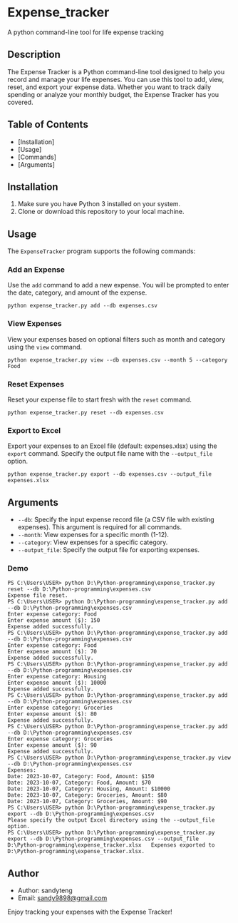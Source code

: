# Expense_tracker
A python command-line tool for life expense tracking

## Description

The Expense Tracker is a Python command-line tool designed to help you record and manage your life expenses. You can use this tool to add, view, reset, and export your expense data. Whether you want to track daily spending or analyze your monthly budget, the Expense Tracker has you covered.

## Table of Contents

- [Installation]
- [Usage]
- [Commands]
- [Arguments]

## Installation

1. Make sure you have Python 3 installed on your system.
2. Clone or download this repository to your local machine.

## Usage

The `ExpenseTracker` program supports the following commands:

### Add an Expense

Use the `add` command to add a new expense. You will be prompted to enter the date, category, and amount of the expense.

```shell
python expense_tracker.py add --db expenses.csv
```

### View Expenses

View your expenses based on optional filters such as month and category using the `view` command.

```shell
python expense_tracker.py view --db expenses.csv --month 5 --category Food
```

### Reset Expenses

Reset your expense file to start fresh with the `reset` command.

```shell
python expense_tracker.py reset --db expenses.csv
```

### Export to Excel

Export your expenses to an Excel file (default: expenses.xlsx) using the `export` command. Specify the output file name with the `--output_file` option.

```shell
python expense_tracker.py export --db expenses.csv --output_file expenses.xlsx
```

## Arguments

- `--db`: Specify the input expense record file (a CSV file with existing expenses). This argument is required for all commands.
- `--month`: View expenses for a specific month (1-12).
- `--category`: View expenses for a specific category.
- `--output_file`: Specify the output file for exporting expenses.

### Demo
```
PS C:\Users\USER> python D:\Python-programming\expense_tracker.py reset --db D:\Python-programming\expenses.csv
Expense file reset.
PS C:\Users\USER> python D:\Python-programming\expense_tracker.py add --db D:\Python-programming\expenses.csv
Enter expense category: Food
Enter expense amount ($): 150
Expense added successfully.
PS C:\Users\USER> python D:\Python-programming\expense_tracker.py add --db D:\Python-programming\expenses.csv
Enter expense category: Food
Enter expense amount ($): 70
Expense added successfully.
PS C:\Users\USER> python D:\Python-programming\expense_tracker.py add --db D:\Python-programming\expenses.csv
Enter expense category: Housing
Enter expense amount ($): 10000
Expense added successfully.
PS C:\Users\USER> python D:\Python-programming\expense_tracker.py add --db D:\Python-programming\expenses.csv
Enter expense category: Groceries
Enter expense amount ($): 80
Expense added successfully.
PS C:\Users\USER> python D:\Python-programming\expense_tracker.py add --db D:\Python-programming\expenses.csv
Enter expense category: Groceries
Enter expense amount ($): 90
Expense added successfully.
PS C:\Users\USER> python D:\Python-programming\expense_tracker.py view --db D:\Python-programming\expenses.csv
Expenses:
Date: 2023-10-07, Category: Food, Amount: $150
Date: 2023-10-07, Category: Food, Amount: $70
Date: 2023-10-07, Category: Housing, Amount: $10000
Date: 2023-10-07, Category: Groceries, Amount: $80
Date: 2023-10-07, Category: Groceries, Amount: $90
PS C:\Users\USER> python D:\Python-programming\expense_tracker.py export --db D:\Python-programming\expenses.csv
Please specify the output Excel directory using the --output_file option.
PS C:\Users\USER> python D:\Python-programming\expense_tracker.py export --db D:\Python-programming\expenses.csv --output_file D:\Python-programming\expense_tracker.xlsx   Expenses exported to D:\Python-programming\expense_tracker.xlsx.
```

## Author

- Author: sandyteng
- Email: sandy9898@gmail.com

Enjoy tracking your expenses with the Expense Tracker!
